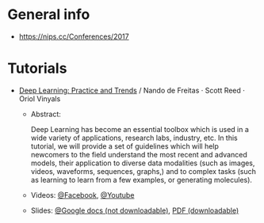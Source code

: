 # General info
* https://nips.cc/Conferences/2017

# Tutorials
* [Deep Learning: Practice and Trends](https://nips.cc/Conferences/2017/Schedule?showEvent=8730) / Nando de Freitas · Scott Reed · Oriol Vinyals
  * Abstract:
  
       Deep Learning has become an essential toolbox which is used in a wide variety of applications, research labs, industry, etc. In this tutorial, we will provide a set of guidelines which will help newcomers to the field understand the most recent and advanced models, their application to diverse data modalities (such as images, videos, waveforms, sequences, graphs,) and to complex tasks (such as learning to learn from a few examples, or generating molecules).

  * Videos: [@Facebook](https://www.facebook.com/nipsfoundation/videos/1552060484885185/), 
            [@Youtube](https://www.youtube.com/watch?v=YJnddoa8sHk)
  * Slides: [@Google docs (not downloadable)](https://docs.google.com/presentation/d/e/2PACX-1vQMZsWfjjLLz_wi8iaMxHKawuTkdqeA3Gw00wy5dBHLhAkuLEvhB7k-4LcO5RQEVFzZXfS6ByABaRr4/pub), 
            [PDF (downloadable)](https://drive.google.com/file/d/1SuwiICLERd7SfYo3FiqNG0tCEBUjKcT7/view)
